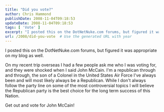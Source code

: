 ```yaml
---
title: "Did you vote?"
author: Chris Hammond
publishDate: 2008-11-04T09:18:53
updateDate: 2008-11-04T09:18:53
tags: [ 'Vote' ]
excerpt: "I posted this on the DotNetNuke.com forums, but figured it was appropriate on my blog as well. On my recent trip overseas I had a few people ask me who I was voting for, and they were shocked when I said John McCain. I'm a republican through and through, the son of a Colonel in the United States Air Force I've always been and will most likely always be a Republican. While I don't always follow the party line on some of the most controversial topics I will believe the Republican&#160;party is the best choice for the long term success of this Nation. Get out and vote for John McCain!"
url: /2008/did-you-vote  # Use the generated URL with year
---
```

<p>I posted this on the DotNetNuke.com forums, but figured it was appropriate on my blog as well.</p> <p>On my recent trip overseas I had a few people ask me who I was voting for, and they were shocked when I said John McCain. I'm a republican through and through, the son of a Colonel in the United States Air Force I've always been and will most likely always be a Republican. While I don't always follow the party line on some of the most controversial topics I will believe the Republican&#160;party is the best choice for the long term success of this Nation.</p> <p>Get out and vote for John McCain!</p>
